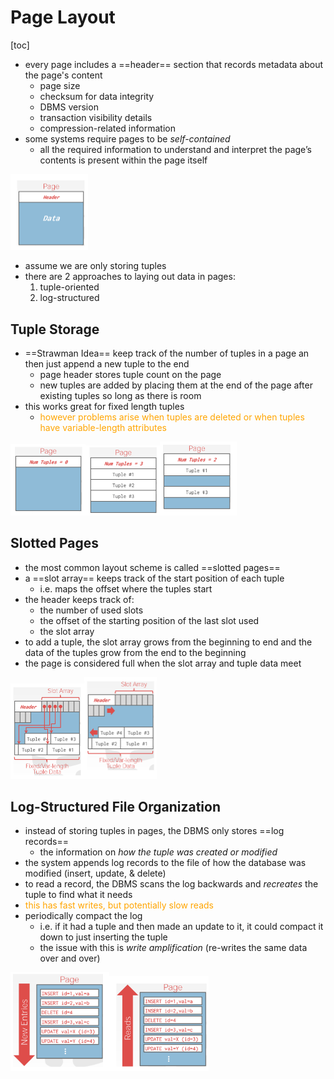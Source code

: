 # Page Layout

[toc]

- every page includes a ==header== section that records metadata about the page's content
  - page size
  - checksum for data integrity
  - DBMS version
  - transaction visibility details
  - compression-related information
- some systems require pages to be *self-contained*
  - all the required information to understand and interpret the page’s contents is present within the page itself

<img src="images/image-20230913200653309.png" alt="image-20230913200653309" style="zoom:50%;" />

- assume we are only storing tuples
- there are 2 approaches to laying out data in pages:
  1. tuple-oriented
  2. log-structured

## Tuple Storage

- ==Strawman Idea== keep track of the number of tuples in a page an then just append a new tuple to the end
  - page header stores tuple count on the page
  - new tuples are added by placing them at the end of the page after existing tuples so long as there is room
- this works great for fixed length tuples
  - <span style="color:orange">however problems arise when tuples are deleted or when tuples have variable-length attributes</span>

<img src="images/image-20230913201014304.png" alt="image-20230913201014304" style="zoom:50%;" /><img src="images/image-20230913201126440.png" alt="image-20230913201126440" style="zoom:50%;" /><img src="images/image-20230913201137317.png" alt="image-20230913201137317" style="zoom:50%;" />

## Slotted Pages

- the most common layout scheme is called ==slotted pages== 
- a ==slot array== keeps track of the start position of each tuple
  - i.e. maps the offset where the tuples start
- the header keeps track of:
  - the number of used slots
  - the offset of the starting position of the last slot used
  - the slot array
- to add a tuple, the slot array grows from the beginning to end and the data of the tuples grow from the end to the beginning
- the page is considered full when the slot array and tuple data meet

<img src="images/image-20230913201907653.png" alt="image-20230913201907653" style="zoom:50%;" /><img src="images/image-20230913201918580.png" alt="image-20230913201918580" style="zoom:50%;" />

## Log-Structured File Organization

- instead of storing tuples in pages, the DBMS only stores ==log records==
  - the information on *how the tuple was created or modified*
- the system appends log records to the file of how the database was modified (insert, update, & delete)
- to read a record, the DBMS scans the log backwards and *recreates* the tuple to find what it needs
- <span style="color:orange">this has fast writes, but potentially slow reads</span>
- periodically compact the log
  - i.e. if it had a tuple and then made an update to it, it could compact it down to just inserting the tuple
  - the issue with this is *write amplification* (re-writes the same data over and over) 


<img src="images/image-20230913202422989.png" alt="image-20230913202422989" style="zoom: 67%;" /><img src="images/image-20230913202442002.png" alt="image-20230913202442002" style="zoom:67%;" />

